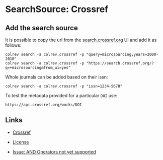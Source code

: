 # SearchSource: Crossref

<!--
Note: This document is currently under development. It will contain the following elements.

- description
- coverage (disciplines, types of work)
- supported (details): run_search (including updates), load,  prep (including get_masterdata)
-->

## Add the search source

It is possible to copy the url from the [search.crossref.org](https://search.crossref.org/?q=microsourcing&from_ui=yes) UI and add it as follows:

```
colrev search -a colrev.crossref -p "query=microsourcing;years=2000-2010"
colrev search -a colrev.crossref -p "https://search.crossref.org/?q=+microsourcing&from_ui=yes"
```

Whole journals can be added based on their issn:
```
colrev search -a colrev.crossref -p "issn=1234-5678"
```

To test the metadata provided for a particular `DOI` use:
```
https://api.crossref.org/works/DOI
```

## Links

- [Crossref](https://www.crossref.org/)
- [License](https://www.crossref.org/documentation/retrieve-metadata/rest-api/rest-api-metadata-license-information/)

- [Issue: AND Operators not yet supported](https://github.com/fabiobatalha/crossrefapi/issues/20)
